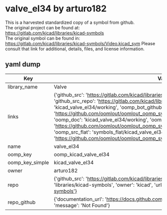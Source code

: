# valve_el34 by arturo182  
This is a harvested standardized copy of a symbol from github.  
The original project can be found at:  
https://gitlab.com/kicad/libraries/kicad-symbols  
The original symbol can be found in:
https://gitlab.com/kicad/libraries/kicad-symbols/Video.kicad_sym
Please consult that link for additional, details, files, and license information.  
## yaml dump  
| Key | Value |  
| --- | --- |  
| library_name | Valve |  
| links | {'github_src': 'https://gitlab.com/kicad/libraries/kicad-symbols/Video.kicad_sym', 'github_src_repo': 'https://gitlab.com/kicad/libraries/kicad-symbols', 'oomp_bot': 'kicad_valve_el34/working', 'oomp_bot_github': 'https://github.com/oomlout/oomlout_oomp_symbol_bot/tree/main/kicad_valve_el34/working', 'oomp_doc': 'kicad_valve_el34/working', 'oomp_doc_github': 'https://github.com/oomlout/oomlout_oomp_symbol_doc/tree/main/kicad_valve_el34/working', 'oomp_src_flat': 'symbols_flat/kicad_valve_el34/working', 'oomp_src_flat_github': 'https://github.com/oomlout/oomlout_oomp_symbol_src/tree/main/kicad_valve_el34/working'} |  
| name | valve_el34 |  
| oomp_key | oomp_kicad_valve_el34 |  
| oomp_key_simple | kicad_valve_el34 |  
| owner | arturo182 |  
| repo | {'github_src': 'https://gitlab.com/kicad/libraries/kicad-symbols/Video.kicad_sym', 'name': 'libraries/kicad-symbols', 'owner': 'kicad', 'url': 'https://gitlab.com/kicad/libraries/kicad-symbols'} |  
| repo_github | {'documentation_url': 'https://docs.github.com/rest/repos/repos#get-a-repository', 'message': 'Not Found'} |  

